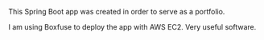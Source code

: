 This Spring Boot app was created in order to serve as a portfolio.

I am using Boxfuse to deploy the app with AWS EC2. Very useful software.
